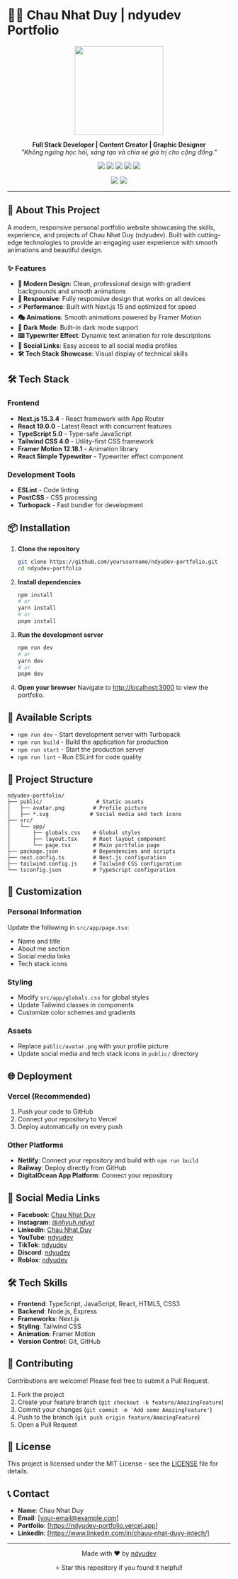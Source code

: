 # 👨‍💻 Chau Nhat Duy | ndyudev Portfolio

<div align="center">
  <img src="https://user-images.githubusercontent.com/73995275/222146888-2ac7f3cc-a14b-4b98-9bd2-16fa99ea11f8.png" width="200"/>
</div>

<p align="center">
  <b>Full Stack Developer | Content Creator | Graphic Designer</b><br/>
  <i>"Không ngừng học hỏi, sáng tạo và chia sẻ giá trị cho cộng đồng."</i>
</p>

<!-- Badges -->
<p align="center">
  <img src="https://img.shields.io/badge/Next.js-15.3.4-black?style=for-the-badge&logo=next.js"/>
  <img src="https://img.shields.io/badge/React-19.0.0-blue?style=for-the-badge&logo=react"/>
  <img src="https://img.shields.io/badge/TypeScript-5.0-blue?style=for-the-badge&logo=typescript"/>
  <img src="https://img.shields.io/badge/Tailwind%20CSS-4.0-38B2AC?style=for-the-badge&logo=tailwind-css"/>
  <img src="https://img.shields.io/badge/Framer%20Motion-12.18.1-purple?style=for-the-badge&logo=framer"/>
</p>

<p align="center">
  <img src="https://img.shields.io/badge/Last%20Updated-2024%2F12%2F19-blue?style=for-the-badge&logo=calendar"/>
  <img src="https://img.shields.io/badge/Status-Live-green?style=for-the-badge&logo=vercel"/>
</p>

---

## 🚀 About This Project

A modern, responsive personal portfolio website showcasing the skills, experience, and projects of Chau Nhat Duy (ndyudev). Built with cutting-edge technologies to provide an engaging user experience with smooth animations and beautiful design.

### ✨ Features

- **🎨 Modern Design**: Clean, professional design with gradient backgrounds and smooth animations
- **📱 Responsive**: Fully responsive design that works on all devices
- **⚡ Performance**: Built with Next.js 15 and optimized for speed
- **🎭 Animations**: Smooth animations powered by Framer Motion
- **🌙 Dark Mode**: Built-in dark mode support
- **⌨️ Typewriter Effect**: Dynamic text animation for role descriptions
- **🔗 Social Links**: Easy access to all social media profiles
- **🛠️ Tech Stack Showcase**: Visual display of technical skills

## 🛠️ Tech Stack

### Frontend
- **Next.js 15.3.4** - React framework with App Router
- **React 19.0.0** - Latest React with concurrent features
- **TypeScript 5.0** - Type-safe JavaScript
- **Tailwind CSS 4.0** - Utility-first CSS framework
- **Framer Motion 12.18.1** - Animation library
- **React Simple Typewriter** - Typewriter effect component

### Development Tools
- **ESLint** - Code linting
- **PostCSS** - CSS processing
- **Turbopack** - Fast bundler for development

## 📦 Installation

1. **Clone the repository**
   ```bash
   git clone https://github.com/yourusername/ndyudev-portfolio.git
   cd ndyudev-portfolio
   ```

2. **Install dependencies**
   ```bash
   npm install
   # or
   yarn install
   # or
   pnpm install
   ```

3. **Run the development server**
   ```bash
   npm run dev
   # or
   yarn dev
   # or
   pnpm dev
   ```

4. **Open your browser**
   Navigate to [http://localhost:3000](http://localhost:3000) to view the portfolio.

## 🚀 Available Scripts

- `npm run dev` - Start development server with Turbopack
- `npm run build` - Build the application for production
- `npm run start` - Start the production server
- `npm run lint` - Run ESLint for code quality

## 📁 Project Structure

```
ndyudev-portfolio/
├── public/                 # Static assets
│   ├── avatar.png         # Profile picture
│   ├── *.svg             # Social media and tech icons
├── src/
│   └── app/
│       ├── globals.css    # Global styles
│       ├── layout.tsx     # Root layout component
│       └── page.tsx       # Main portfolio page
├── package.json           # Dependencies and scripts
├── next.config.ts         # Next.js configuration
├── tailwind.config.js     # Tailwind CSS configuration
└── tsconfig.json          # TypeScript configuration
```

## 🎨 Customization

### Personal Information
Update the following in `src/app/page.tsx`:
- Name and title
- About me section
- Social media links
- Tech stack icons

### Styling
- Modify `src/app/globals.css` for global styles
- Update Tailwind classes in components
- Customize color schemes and gradients

### Assets
- Replace `public/avatar.png` with your profile picture
- Update social media and tech stack icons in `public/` directory

## 🌐 Deployment

### Vercel (Recommended)
1. Push your code to GitHub
2. Connect your repository to Vercel
3. Deploy automatically on every push

### Other Platforms
- **Netlify**: Connect your repository and build with `npm run build`
- **Railway**: Deploy directly from GitHub
- **DigitalOcean App Platform**: Connect your repository

## 📱 Social Media Links

- **Facebook**: [Chau Nhat Duy](https://facebook.com/User.ChauuNhatDuyy.X.DeveloperIT/)
- **Instagram**: [@_nhyuh.ndyut_](https://www.instagram.com/_nhyuh.ndyut_/)
- **LinkedIn**: [Chau Nhat Duy](https://www.linkedin.com/in/chauu-nhat-duyy-intech/)
- **YouTube**: [ndyudev](https://youtube.com/)
- **TikTok**: [ndyudev](https://tiktok.com/)
- **Discord**: [ndyudev](https://discord.com/)
- **Roblox**: [ndyudev](https://roblox.com/)

## 🛠️ Tech Skills

- **Frontend**: TypeScript, JavaScript, React, HTML5, CSS3
- **Backend**: Node.js, Express
- **Frameworks**: Next.js
- **Styling**: Tailwind CSS
- **Animation**: Framer Motion
- **Version Control**: Git, GitHub

## 🤝 Contributing

Contributions are welcome! Please feel free to submit a Pull Request.

1. Fork the project
2. Create your feature branch (`git checkout -b feature/AmazingFeature`)
3. Commit your changes (`git commit -m 'Add some AmazingFeature'`)
4. Push to the branch (`git push origin feature/AmazingFeature`)
5. Open a Pull Request

## 📄 License

This project is licensed under the MIT License - see the [LICENSE](LICENSE) file for details.

## 📞 Contact

- **Name**: Chau Nhat Duy
- **Email**: [your-email@example.com]
- **Portfolio**: [https://ndyudev-portfolio.vercel.app]
- **LinkedIn**: [https://www.linkedin.com/in/chauu-nhat-duyy-intech/]

---

<div align="center">
  <p>Made with ❤️ by <a href="https://github.com/yourusername">ndyudev</a></p>
  <p>⭐ Star this repository if you found it helpful!</p>
</div>